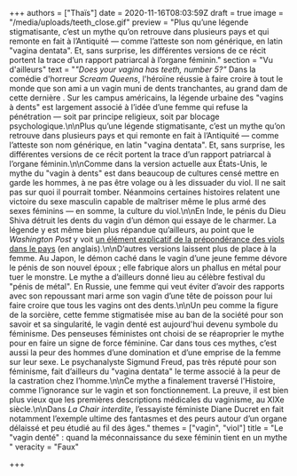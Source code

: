 +++
authors = ["Thaïs"]
date = 2020-11-16T08:03:59Z
draft = true
image = "/media/uploads/teeth_close.gif"
preview = "Plus qu’une légende stigmatisante, c’est un mythe qu’on retrouve dans plusieurs pays et qui remonte en fait à l’Antiquité — comme l’atteste son nom générique, en latin \"vagina dentata\". Et, sans surprise, les différentes versions de ce récit portent la trace d’un rapport patriarcal à l’organe féminin."
section = "Vu d'ailleurs"
text = "_\"Does your vagina has teeth, number 5?\"_ Dans la comédie d'horreur _Scream Queens_, l'héroïne réussie à faire croire à tout le monde que son ami a un vagin muni de dents tranchantes, au grand dam de cette dernière . Sur les campus américains, la légende urbaine des \"vagins à dents\" est largement associé à l’idée d’une femme qui refuse la pénétration — soit par principe religieux, soit par blocage psychologique.\n\nPlus qu’une légende stigmatisante, c’est un mythe qu’on retrouve dans plusieurs pays et qui remonte en fait à l’Antiquité — comme l’atteste son nom générique, en latin \"vagina dentata\". Et, sans surprise, les différentes versions de ce récit portent la trace d’un rapport patriarcal à l’organe féminin.\n\nComme dans la version actuelle aux États-Unis, le mythe du \"vagin à dents\" est dans beaucoup de cultures censé mettre en garde les hommes, à ne pas être volage ou à les dissuader du viol. Il ne sait pas sur quoi il pourrait tomber. Néanmoins certaines histoires relatent une victoire du sexe masculin capable de maîtriser même le plus armé des sexes féminins — en somme, la culture du viol.\n\nEn Inde, le pénis du Dieu Shiva détruit les dents du vagin d’un démon qui essaye de le charmer. La légende y est même bien plus répandue qu’ailleurs, au point que le _Washington Post_ y voit [un élément explicatif de la prépondérance des viols dans le pays](https://www.washingtonpost.com/posteverything/wp/2014/06/16/the-stories-men-tell-to-convince-themselves-that-rape-is-okay/) (en anglais).\n\nD’autres versions laissent plus de place à la femme. Au Japon, le démon caché dans le vagin d’une jeune femme dévore le pénis de son nouvel époux ; elle fabrique alors un phallus en métal pour tuer le monstre. Le mythe a d’ailleurs donné lieu au célèbre festival du \"pénis de métal\". En Russie, une femme qui veut éviter d’avoir des rapports avec son repoussant mari arme son vagin d’une tête de poisson pour lui faire croire que tous les vagins ont des dents.\n\nUn peu comme la figure de la sorcière, cette femme stigmatisée mise au ban de la société pour son savoir et sa singularité, le vagin denté est aujourd'hui devenu symbole du féminisme. Des penseuses féministes ont choisi de se réaproprier le mythe pour en faire un signe de force féminine. Car dans tous ces mythes, c’est aussi la peur des hommes d’une domination et d’une emprise de la femme sur leur sexe. Le psychanalyste Sigmund Freud, pas très réputé pour son féminisme, fait d’ailleurs du \"vagina dentata\" le terme associé à la peur de la castration chez l’homme.\n\nCe mythe a finalement traversé l'Histoire, comme l’ignorance sur le vagin et son fonctionnement. La preuve, il est bien plus vieux que les premières descriptions médicales du vaginisme, au XIXe siècle.\n\nDans _La Chair interdite_, l’essayiste féministe Diane Ducret en fait notamment l’exemple ultime des fantasmes et des peurs autour d’un organe délaissé et peu étudié au fil des âges."
themes = ["vagin", "viol"]
title = "Le \"vagin denté\" : quand la méconnaissance du sexe féminin tient en un mythe "
veracity = "Faux"

+++
